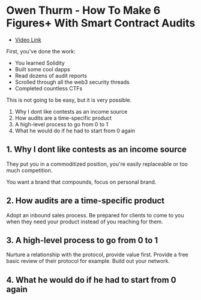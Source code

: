 # Owen Thurm - How To Make 6 Figures+ With Smart Contract Audits

- [Video Link](https://www.youtube.com/watch?v=3J9zTHGgq1k)

First, you've done the work:

- You learned Solidity
- Built some cool dapps
- Read dozens of audit reports
- Scrolled through all the web3 security threads
- Completed countless CTFs

This is not going to be easy, but it is very possible.

1. Why I dont like contests as an income source
2. How audits are a time-specific product
3. A high-level process to go from 0 to 1
4. What he would do if he had to start from 0 again

## 1. Why I dont like contests as an income source

They put you in a commoditized position, you're easily replaceable or too much competition.

You want a brand that compounds, focus on personal brand.

## 2. How audits are a time-specific product

Adopt an inbound sales process. Be prepared for clients to come to you when they need your product instead of you reaching for them.

## 3. A high-level process to go from 0 to 1

Nurture a relationship with the protocol, provide value first.
Provide a free basic review of their protocol for example.
Build out your network.

## 4. What he would do if he had to start from 0 again
